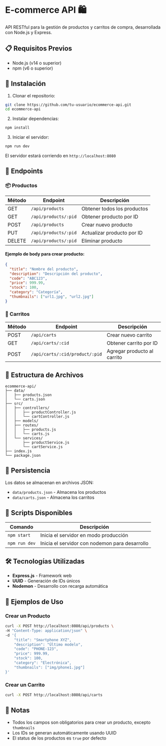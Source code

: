 # E-commerce API 🛍️

API RESTful para la gestión de productos y carritos de compra, desarrollada con Node.js y Express.

## 📋 Requisitos Previos

- Node.js (v14 o superior)
- npm (v6 o superior)

## 🚀 Instalación

1. Clonar el repositorio:

```bash
git clone https://github.com/tu-usuario/ecommerce-api.git
cd ecommerce-api
```

2. Instalar dependencias:

```bash
npm install
```

3. Iniciar el servidor:

```bash
npm run dev
```

El servidor estará corriendo en `http://localhost:8080`

## 🔗 Endpoints

### 📦 Productos

| Método | Endpoint             | Descripción                 |
| ------ | -------------------- | --------------------------- |
| GET    | `/api/products`      | Obtener todos los productos |
| GET    | `/api/products/:pid` | Obtener producto por ID     |
| POST   | `/api/products`      | Crear nuevo producto        |
| PUT    | `/api/products/:pid` | Actualizar producto por ID  |
| DELETE | `/api/products/:pid` | Eliminar producto           |

#### Ejemplo de body para crear producto:

```json
{
  "title": "Nombre del producto",
  "description": "Descripción del producto",
  "code": "ABC123",
  "price": 999.99,
  "stock": 100,
  "category": "Categoría",
  "thumbnails": ["url1.jpg", "url2.jpg"]
}
```

### 🛒 Carritos

| Método | Endpoint                       | Descripción                 |
| ------ | ------------------------------ | --------------------------- |
| POST   | `/api/carts`                   | Crear nuevo carrito         |
| GET    | `/api/carts/:cid`              | Obtener carrito por ID      |
| POST   | `/api/carts/:cid/product/:pid` | Agregar producto al carrito |

## 📁 Estructura de Archivos

```
ecommerce-api/
├── data/
│   ├── products.json
│   └── carts.json
├── src/
│   ├── controllers/
│   │   ├── productController.js
│   │   └── cartController.js
│   ├── models/
│   ├── routes/
│   │   ├── products.js
│   │   └── carts.js
│   └── services/
│       ├── productService.js
│       └── cartService.js
├── index.js
└── package.json
```

## 💾 Persistencia

Los datos se almacenan en archivos JSON:

- `data/products.json` - Almacena los productos
- `data/carts.json` - Almacena los carritos

## 📜 Scripts Disponibles

| Comando       | Descripción                                    |
| ------------- | ---------------------------------------------- |
| `npm start`   | Inicia el servidor en modo producción          |
| `npm run dev` | Inicia el servidor con nodemon para desarrollo |

## 🛠️ Tecnologías Utilizadas

- **Express.js** - Framework web
- **UUID** - Generación de IDs únicos
- **Nodemon** - Desarrollo con recarga automática

## 📝 Ejemplos de Uso

### Crear un Producto

```bash
curl -X POST http://localhost:8080/api/products \
-H "Content-Type: application/json" \
-d '{
    "title": "Smartphone XYZ",
    "description": "Último modelo",
    "code": "PHONE-123",
    "price": 999.99,
    "stock": 100,
    "category": "Electrónica",
    "thumbnails": ["img/phone1.jpg"]
}'
```

### Crear un Carrito

```bash
curl -X POST http://localhost:8080/api/carts
```

## 📌 Notas

- Todos los campos son obligatorios para crear un producto, excepto `thumbnails`
- Los IDs se generan automáticamente usando UUID
- El status de los productos es `true` por defecto
